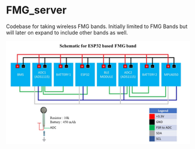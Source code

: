 # FMG_server
Codebase for taking wireless FMG bands. Initially limited to FMG Bands but will later on expand to include other bands as well.

![alt text](FMG_schematic.jpg)
